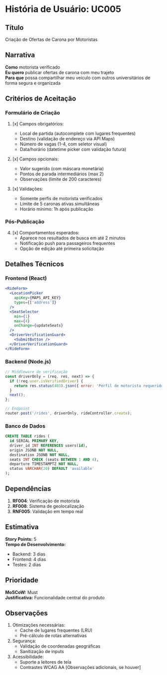 # História de Usuário: UC005

## Título
Criação de Ofertas de Carona por Motoristas

## Narrativa
**Como** motorista verificado  
**Eu quero** publicar ofertas de carona com meu trajeto  
**Para que** possa compartilhar meu veículo com outros universitários de forma segura e organizada

## Critérios de Aceitação

### Formulário de Criação
1. [x] Campos obrigatórios:
   - Local de partida (autocomplete com lugares frequentes)
   - Destino (validação de endereço via API Maps)
   - Número de vagas (1-4, com seletor visual)
   - Data/horário (datetime picker com validação futura)

2. [x] Campos opcionais:
   - Valor sugerido (com máscara monetária)
   - Pontos de parada intermediários (max 2)
   - Observações (limite de 200 caracteres)

3. [x] Validações:
   - Somente perfis de motorista verificados
   - Limite de 5 caronas ativas simultâneas
   - Horário mínimo: 1h após publicação

### Pós-Publicação
4. [x] Comportamentos esperados:
   - Aparece nos resultados de busca em até 2 minutos
   - Notificação push para passageiros frequentes
   - Opção de edição até primeira solicitação

## Detalhes Técnicos

### Frontend (React)
```jsx
<RideForm>
  <LocationPicker 
    apiKey={MAPS_API_KEY} 
    types={['address']}
  />
  <SeatSelector 
    min={1} 
    max={4} 
    onChange={updateSeats}
  />
  <DriverVerificationGuard>
    <SubmitButton />
  </DriverVerificationGuard>
</RideForm>
```

### Backend (Node.js)
```javascript
// Middleware de verificação
const driverOnly = (req, res, next) => {
  if (!req.user.isVerifiedDriver) {
    return res.status(403).json({ error: 'Perfil de motorista requerido' });
  }
  next();
};

// Endpoint
router.post('/rides', driverOnly, rideController.create);
```

### Banco de Dados
```sql
CREATE TABLE rides (
  id SERIAL PRIMARY KEY,
  driver_id INT REFERENCES users(id),
  origin JSONB NOT NULL,
  destination JSONB NOT NULL,
  seats INT CHECK (seats BETWEEN 1 AND 4),
  departure TIMESTAMPTZ NOT NULL,
  status VARCHAR(20) DEFAULT 'available'
);
```

## Dependências
1. **RF004**: Verificação de motorista
2. **RF008**: Sistema de geolocalização
3. **RNF005**: Validação em tempo real

## Estimativa
**Story Points:** 5  
**Tempo de Desenvolvimento:** 
- Backend: 3 dias 
- Frontend: 4 dias
- Testes: 2 dias

## Prioridade
**MoSCoW:** Must  
**Justificativa:** Funcionalidade central do produto

## Observações
1. Otimizações necessárias:
   - Cache de lugares frequentes (LRU)
   - Pré-cálculo de rotas alternativas
2. Segurança:
   - Validação de coordenadas geográficas
   - Sanitização de inputs
3. Acessibilidade:
   - Suporte a leitores de tela
   - Contrastes WCAG AA
[Observações adicionais, se houver]
